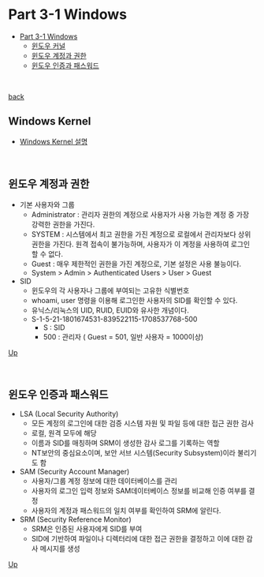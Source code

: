 # Part 3-1 Windows
- [Part 3-1 Windows](#part-3-1-Windows)
   - [윈도우 커널](#Windows-Kernel)
   - [윈도우 계정과 권한](#윈도우-계정과-권한)
   - [윈도우 인증과 패스워드](#윈도우-인증과-패스워드)

</br>

[back](https://github.com/codenee/CS-Study)


## Windows Kernel
* [Windows Kernel 설명](https://code-space.tistory.com/111)


</br>

## 윈도우 계정과 권한
* 기본 사용자와 그룹
  * Administrator : 관리자 권한의 계정으로 사용자가 사용 가능한 계정 중 가장 강력한 권한을 가진다.
  * SYSTEM : 시스템에서 최고 권한을 가진 계정으로 로컬에서 관리자보다 상위 권한을 가진다. 원격 접속이 불가능하며, 사용자가 이 계정을 사용하여 로그인 할 수 없다.
  * Guest : 매우 제한적인 권한을 가진 계정으로, 기본 설정은 사용 불능이다.
  * System > Admin > Authenticated Users > User > Guest
* SID
  * 윈도우의 각 사용자나 그룹에 부여되는 고유한 식별번호
  * whoami, user 명령을 이용해 로그인한 사용자의 SID를 확인할 수 있다.
  * 유닉스/리눅스의 UID, RUID, EUID와 유사한 개념이다.
  * S-1-5-21-1801674531-839522115-1708537768-500
     * S : SID
     * 500 : 관리자 ( Guest = 501, 일반 사용자 = 1000이상)

[Up](#part-3-1-Windows)

</br>

## 윈도우 인증과 패스워드
* LSA (Local Security Authority)
   * 모든 계정의 로그인에 대한 검증 시스템 자원 및 파일 등에 대한 접근 권한 검사
   * 로컬, 원격 모두에 해당
   * 이름과 SID를 매칭하며 SRM이 생성한 감사 로그를 기록하는 역할
   * NT보안의 중심요소이며, 보안 서브 시스템(Security Subsystem)이라 불리기도 함
* SAM (Security Account Manager)
  * 사용자/그룹 계정 정보에 대한 데이터베이스를 관리
  * 사용자의 로그인 입력 정보와 SAM데이터베이스 정보를 비교해 인증 여부를 결정
  * 사용자의 계정과 패스워드의 일치 여부를 확인하여  SRM에 알린다.
* SRM (Security Reference Monitor)
  * SRM은 인증된 사용자에게 SID를 부여
  * SID에 기반하여 파일이나 디렉터리에 대한 접근 권한을 결정하고 이에 대한 감사 메시지를 생성 

[Up](#part-3-1-Windows)

</br>
